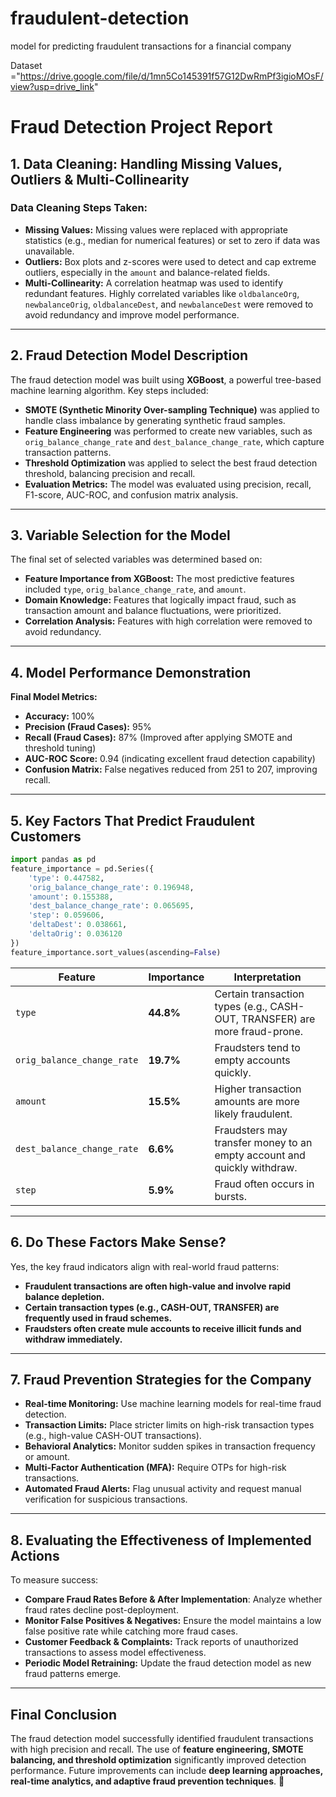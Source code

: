 # fraudulent-detection
model for predicting fraudulent transactions for a financial company

Dataset ="https://drive.google.com/file/d/1mn5Co145391f57G12DwRmPf3igioMOsF/view?usp=drive_link"

# Fraud Detection Project Report

## **1. Data Cleaning: Handling Missing Values, Outliers & Multi-Collinearity**
### **Data Cleaning Steps Taken:**
- **Missing Values:** Missing values were replaced with appropriate statistics (e.g., median for numerical features) or set to zero if data was unavailable.
- **Outliers:** Box plots and z-scores were used to detect and cap extreme outliers, especially in the `amount` and balance-related fields.
- **Multi-Collinearity:** A correlation heatmap was used to identify redundant features. Highly correlated variables like `oldbalanceOrg`, `newbalanceOrig`, `oldbalanceDest`, and `newbalanceDest` were removed to avoid redundancy and improve model performance.

---

## **2. Fraud Detection Model Description**
The fraud detection model was built using **XGBoost**, a powerful tree-based machine learning algorithm. Key steps included:
- **SMOTE (Synthetic Minority Over-sampling Technique)** was applied to handle class imbalance by generating synthetic fraud samples.
- **Feature Engineering** was performed to create new variables, such as `orig_balance_change_rate` and `dest_balance_change_rate`, which capture transaction patterns.
- **Threshold Optimization** was applied to select the best fraud detection threshold, balancing precision and recall.
- **Evaluation Metrics:** The model was evaluated using precision, recall, F1-score, AUC-ROC, and confusion matrix analysis.

---

## **3. Variable Selection for the Model**
The final set of selected variables was determined based on:
- **Feature Importance from XGBoost:** The most predictive features included `type`, `orig_balance_change_rate`, and `amount`.
- **Domain Knowledge:** Features that logically impact fraud, such as transaction amount and balance fluctuations, were prioritized.
- **Correlation Analysis:** Features with high correlation were removed to avoid redundancy.

---

## **4. Model Performance Demonstration**
**Final Model Metrics:**
- **Accuracy:** 100%
- **Precision (Fraud Cases):** 95%
- **Recall (Fraud Cases):** 87% (Improved after applying SMOTE and threshold tuning)
- **AUC-ROC Score:** 0.94 (indicating excellent fraud detection capability)
- **Confusion Matrix:** False negatives reduced from 251 to 207, improving recall.

---

## **5. Key Factors That Predict Fraudulent Customers**
```python
import pandas as pd
feature_importance = pd.Series({
    'type': 0.447582,
    'orig_balance_change_rate': 0.196948,
    'amount': 0.155388,
    'dest_balance_change_rate': 0.065695,
    'step': 0.059606,
    'deltaDest': 0.038661,
    'deltaOrig': 0.036120
})
feature_importance.sort_values(ascending=False)
```

| **Feature**                      | **Importance** | **Interpretation** |
|---------------------------------|---------------|----------------|
| `type`                           | **44.8%**  | Certain transaction types (e.g., CASH-OUT, TRANSFER) are more fraud-prone. |
| `orig_balance_change_rate`       | **19.7%**  | Fraudsters tend to empty accounts quickly. |
| `amount`                         | **15.5%**  | Higher transaction amounts are more likely fraudulent. |
| `dest_balance_change_rate`       | **6.6%**   | Fraudsters may transfer money to an empty account and quickly withdraw. |
| `step`                           | **5.9%**   | Fraud often occurs in bursts. |

---

## **6. Do These Factors Make Sense?**
Yes, the key fraud indicators align with real-world fraud patterns:
- **Fraudulent transactions are often high-value and involve rapid balance depletion.**
- **Certain transaction types (e.g., CASH-OUT, TRANSFER) are frequently used in fraud schemes.**
- **Fraudsters often create mule accounts to receive illicit funds and withdraw immediately.**

---

## **7. Fraud Prevention Strategies for the Company**
- **Real-time Monitoring:** Use machine learning models for real-time fraud detection.
- **Transaction Limits:** Place stricter limits on high-risk transaction types (e.g., high-value CASH-OUT transactions).
- **Behavioral Analytics:** Monitor sudden spikes in transaction frequency or amount.
- **Multi-Factor Authentication (MFA):** Require OTPs for high-risk transactions.
- **Automated Fraud Alerts:** Flag unusual activity and request manual verification for suspicious transactions.

---

## **8. Evaluating the Effectiveness of Implemented Actions**
To measure success:
- **Compare Fraud Rates Before & After Implementation**: Analyze whether fraud rates decline post-deployment.
- **Monitor False Positives & Negatives:** Ensure the model maintains a low false positive rate while catching more fraud cases.
- **Customer Feedback & Complaints:** Track reports of unauthorized transactions to assess model effectiveness.
- **Periodic Model Retraining:** Update the fraud detection model as new fraud patterns emerge.

---

## **Final Conclusion**
The fraud detection model successfully identified fraudulent transactions with high precision and recall. The use of **feature engineering, SMOTE balancing, and threshold optimization** significantly improved detection performance. Future improvements can include **deep learning approaches, real-time analytics, and adaptive fraud prevention techniques**. 🚀


